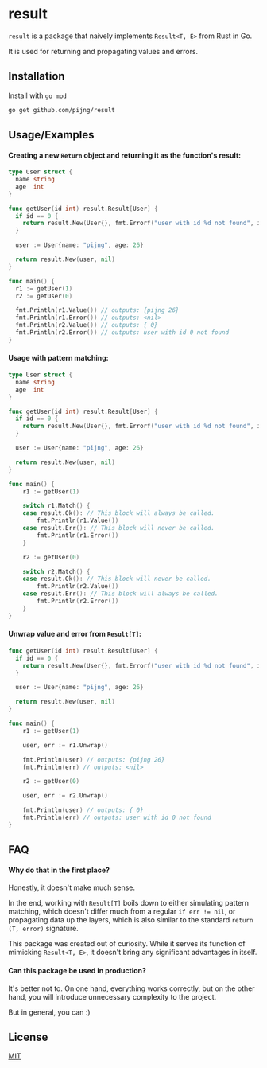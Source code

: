 # result

`result` is a package that naively implements `Result<T, E>` from Rust in Go.

It is used for returning and propagating values and errors.

## Installation

Install with `go mod`

```bash
go get github.com/pijng/result
```

## Usage/Examples

#### Creating a new `Return` object and returning it as the function's result:

```go
type User struct {
  name string
  age  int
}

func getUser(id int) result.Result[User] {
  if id == 0 {
    return result.New(User{}, fmt.Errorf("user with id %d not found", id))
  }

  user := User{name: "pijng", age: 26}

  return result.New(user, nil)
}

func main() {
  r1 := getUser(1)
  r2 := getUser(0)

  fmt.Println(r1.Value()) // outputs: {pijng 26}
  fmt.Println(r1.Error()) // outputs: <nil>
  fmt.Println(r2.Value()) // outputs: { 0}
  fmt.Println(r2.Error()) // outputs: user with id 0 not found
}
```

#### Usage with pattern matching:

```go
type User struct {
  name string
  age  int
}

func getUser(id int) result.Result[User] {
  if id == 0 {
    return result.New(User{}, fmt.Errorf("user with id %d not found", id))
  }

  user := User{name: "pijng", age: 26}

  return result.New(user, nil)
}

func main() {
    r1 := getUser(1)

    switch r1.Match() {
    case result.Ok(): // This block will always be called.
        fmt.Println(r1.Value())
    case result.Err(): // This block will never be called.
        fmt.Println(r1.Error())
    }

    r2 := getUser(0)

    switch r2.Match() {
    case result.Ok(): // This block will never be called.
        fmt.Println(r2.Value())
    case result.Err(): // This block will always be called.
        fmt.Println(r2.Error())
    }
}
```

#### Unwrap value and error from `Result[T]`:

```go
func getUser(id int) result.Result[User] {
  if id == 0 {
    return result.New(User{}, fmt.Errorf("user with id %d not found", id))
  }

  user := User{name: "pijng", age: 26}

  return result.New(user, nil)
}

func main() {
    r1 := getUser(1)

    user, err := r1.Unwrap()

    fmt.Println(user) // outputs: {pijng 26}
    fmt.Println(err) // outputs: <nil>

    r2 := getUser(0)

    user, err := r2.Unwrap()

    fmt.Println(user) // outputs: { 0}
    fmt.Println(err) // outputs: user with id 0 not found
}

```

## FAQ

#### Why do that in the first place?

Honestly, it doesn't make much sense.

In the end, working with `Result[T]` boils down to either simulating pattern matching, which doesn't differ much from a regular `if err != nil`, or propagating data up the layers, which is also similar to the standard `return (T, error)` signature.

This package was created out of curiosity. While it serves its function of mimicking `Result<T, E>`, it doesn't bring any significant advantages in itself.

#### Can this package be used in production?

It's better not to. On one hand, everything works correctly, but on the other hand, you will introduce unnecessary complexity to the project.

But in general, you can :)

## License

[MIT](https://choosealicense.com/licenses/mit/)
